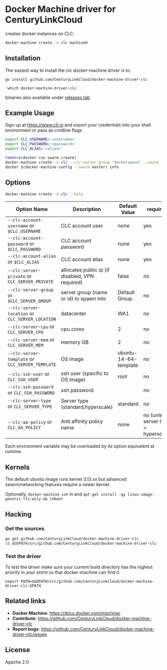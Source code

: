 
# Docker Machine driver for CenturyLinkCloud

creates docker instances on CLC.

```bash
docker-machine create -d clc machine0
```


## Installation

The easiest way to install the clc docker-machine driver is to:

```
go install github.com/CenturyLinkCloud/docker-machine-driver-clc

`which docker-machine-driver-clc`
```

binaries also available under [releases tab](https://github.com/CenturyLinkCloud/docker-machine-driver-clc/releases)


## Example Usage

Sign up at https://www.ctl.io and export your credentials into your shell environment or pass as cmdline flags

```bash
export CLC_USERNAME='<username>'
export CLC_PASSWORD='<password>'
export CLC_ALIAS='<alias>'

token=$(docker run swarm create)
docker-machine create -d clc --clc-server-group "dockerswarm" --swarm --swarm-discovery --swarm-token token://$token master
docker $(docker-machine config --swarm master) info
```


## Options

```bash
docker-machine create -d clc --help
```


 Option Name                                          | Description                                     | Default Value         | required 
------------------------------------------------------|-------------------------------------------------|-----------------------|----------
 ``--clc-account-username`` or ``$CLC_USERNAME``      | CLC account user                                | none                  | yes      
 ``--clc-account-password`` or ``$CLC_PASSWORD``      | CLC account password                            | none                  | yes      
 ``--clc-account-alias`` or ``$CLC_ALIAS``            | CLC account alias                               | none                  | yes      
 ``--clc-server-private`` or ``CLC_SERVER_PRIVATE``   | allocates public ip (if disabled, VPN required) | false                 | no       
 ``--clc-server-group`` or ``$CLC_SERVER_GROUP``      | server group (name or id) to spawn into         | Default Group         | no       
 ``--clc-server-location`` or ``CLC_SERVER_LOCATION`` | datacenter                                      | WA1                   | no       
 ``--clc-server-cpu`` or ``CLC_SERVER_CPU``           | cpu cores                                       | 2                     | no       
 ``--clc-server-mem`` or ``CLC_SERVER_MEM``           | memory GB                                       | 2                     | no       
 ``--clc-server-template`` or ``CLC_SERVER_TEMPLATE`` | OS image                                        | ubuntu-14-64-template | no       
 ``--clc-ssh-user`` or ``CLC_SSH_USER``               | ssh user (specific to OS image)                 | root                  | no       
 ``--clc-ssh-password`` or ``CLC_SSH_PASSWORD``       | ssh password                                    | <generated>           | no 
 ``--clc-server-type`` or ``CLC_SERVER_TYPE``         | Server type (standard,hyperscale)               | standard              | no
 ``--clc-aa-policy`` or ``CLC_AA_POLICY``             | Anti affinity policy name                       | none                  | no (unless server type = hyperscale)      


Each environment variable may be overloaded by its option equivalent at runtime.

## Kernels

The default ubuntu image runs kernel 3.13.xx but advanced swarm/networking features require a newer kernel.

Optionally, `docker-machine ssh` in and `apt-get install -qy linux-image-generic-lts-wily && reboot`

## Hacking

### Get the sources

```bash
go get github.com/CenturyLinkCloud/docker-machine-driver-clc
cd $GOPATH/src/github.com/CenturyLinkCloud/docker-machine-driver-clc
```

### Test the driver

To test the driver make sure your current build directory has the highest
priority in your ``$PATH`` so that docker-machine can find it.

```
export PATH=$GOPATH/src/github.com/CenturyLinkCloud/docker-machine-driver-clc:$PATH
```

## Related links

- **Docker Machine**: https://docs.docker.com/machine/
- **Contribute**: https://github.com/CenturyLinkCloud/docker-machine-driver-clc
- **Report bugs**: https://github.com/CenturyLinkCloud/docker-machine-driver-clc/issues

## License

Apache 2.0
